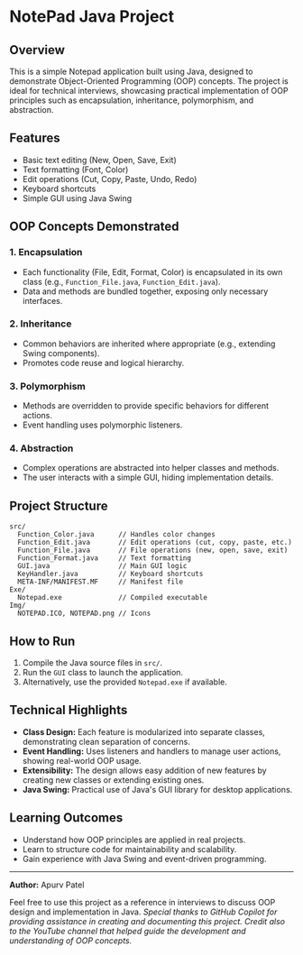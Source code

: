 # NotePad Java Project

## Overview
This is a simple Notepad application built using Java, designed to demonstrate Object-Oriented Programming (OOP) concepts. The project is ideal for technical interviews, showcasing practical implementation of OOP principles such as encapsulation, inheritance, polymorphism, and abstraction.

## Features
- Basic text editing (New, Open, Save, Exit)
- Text formatting (Font, Color)
- Edit operations (Cut, Copy, Paste, Undo, Redo)
- Keyboard shortcuts
- Simple GUI using Java Swing

## OOP Concepts Demonstrated
### 1. **Encapsulation**
- Each functionality (File, Edit, Format, Color) is encapsulated in its own class (e.g., `Function_File.java`, `Function_Edit.java`).
- Data and methods are bundled together, exposing only necessary interfaces.

### 2. **Inheritance**
- Common behaviors are inherited where appropriate (e.g., extending Swing components).
- Promotes code reuse and logical hierarchy.

### 3. **Polymorphism**
- Methods are overridden to provide specific behaviors for different actions.
- Event handling uses polymorphic listeners.

### 4. **Abstraction**
- Complex operations are abstracted into helper classes and methods.
- The user interacts with a simple GUI, hiding implementation details.

## Project Structure
```
src/
  Function_Color.java      // Handles color changes
  Function_Edit.java       // Edit operations (cut, copy, paste, etc.)
  Function_File.java       // File operations (new, open, save, exit)
  Function_Format.java     // Text formatting
  GUI.java                 // Main GUI logic
  KeyHandler.java          // Keyboard shortcuts
  META-INF/MANIFEST.MF     // Manifest file
Exe/
  Notepad.exe              // Compiled executable
Img/
  NOTEPAD.ICO, NOTEPAD.png // Icons
```

## How to Run
1. Compile the Java source files in `src/`.
2. Run the `GUI` class to launch the application.
3. Alternatively, use the provided `Notepad.exe` if available.

##  Technical Highlights
- **Class Design:** Each feature is modularized into separate classes, demonstrating clean separation of concerns.
- **Event Handling:** Uses listeners and handlers to manage user actions, showing real-world OOP usage.
- **Extensibility:** The design allows easy addition of new features by creating new classes or extending existing ones.
- **Java Swing:** Practical use of Java's GUI library for desktop applications.

## Learning Outcomes
- Understand how OOP principles are applied in real projects.
- Learn to structure code for maintainability and scalability.
- Gain experience with Java Swing and event-driven programming.

---
**Author:** Apurv Patel

Feel free to use this project as a reference in interviews to discuss OOP design and implementation in Java.
*Special thanks to GitHub Copilot for providing assistance in creating and documenting this project.* 
*Credit also to the YouTube channel that helped guide the development and understanding of OOP concepts.*
